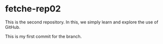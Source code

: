 # fetche-rep02
This is the second repository. In this, we simply learn and explore the use of GitHub.

This is my first commit for the branch.
